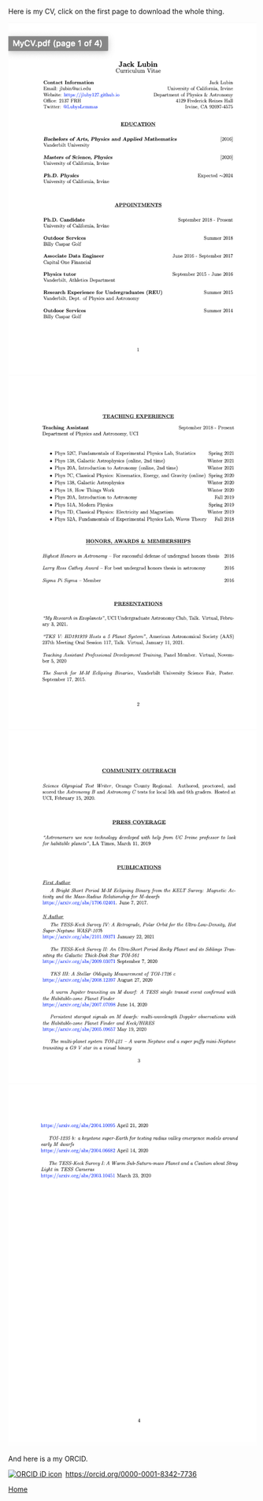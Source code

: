 Here is my CV, click on the first page to download the whole thing.

<!--<a href="./updatedCV.png" download>
  <img src="./updatedCV.png" alt="None">
</a>-->

<a href="./cv_stuff/MyCV.pdf" download>
  <img src="./cv_stuff/CV1.png" alt="None">
  <img src="./cv_stuff/CV2.png" alt="None">
  <img src="./cv_stuff/CV3.png" alt="None">
  <img src="./cv_stuff/CV4.png" alt="None">
</a>


<!--
<a
  <img src="./cv_stuff/CV2.png" alt="None">
</a>

<a
  <img src="./cv_stuff/CV3.png" alt="None">
</a>

<a
  <img src="./cv_stuff/CV4.png" alt="None">
</a>
-->

<br>

And here is a my ORCID.

<div itemscope itemtype="https://schema.org/Person"><a itemprop="sameAs" content="https://orcid.org/0000-0001-8342-7736" href="https://orcid.org/0000-0001-8342-7736" target="orcid.widget" rel="me noopener noreferrer" style="vertical-align:top;"><img src="https://orcid.org/sites/default/files/images/orcid_16x16.png" style="width:1em;margin-right:.5em;" alt="ORCID iD icon">https://orcid.org/0000-0001-8342-7736</a></div>


[Home](./)

<!--<center><img src= "./updatedCV.png" width="600" height="800"></center><br>-->
